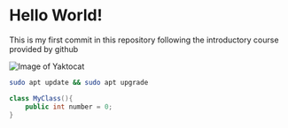# Hello World!

This is my first commit in this repository following the introductory course provided by github

![Image of Yaktocat](https://octodex.github.com/images/yaktocat.png)

``` bash
sudo apt update && sudo apt upgrade
```
``` c#
class MyClass(){
    public int number = 0;
}
````
